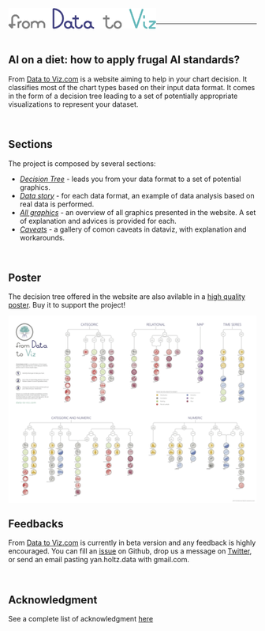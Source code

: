 <img align="left" src="img/logo/typo.png" width="300">
<br>
<hr>

<br>

AI on a diet: how to apply frugal AI standards?
-----
From [Data to Viz.com](https://www.data-to-viz.com) is a website aiming to help in your chart decision. It classifies most of the chart types based on their input data format. It comes in the form of a decision tree leading to a set of potentially appropriate visualizations to represent your dataset.


<br>

Sections
-----
The project is composed by several sections:

- *[Decision Tree]()* - leads you from your data format to a set of potential graphics.
- *[Data story](https://www.data-to-viz.com/#story)* - for each data format, an example of data analysis based on real data is performed.
- *[All graphics](https://www.data-to-viz.com/#portfolio)* - an overview of all graphics presented in the website. A set of explanation and advices is provided for each.
- *[Caveats](https://www.data-to-viz.com/#caveats)* - a gallery of comon caveats in dataviz, with explanation and workarounds.

<br>

Poster
-----
The decision tree offered in the website are also avilable in a [high quality poster](https://www.data-to-viz.com/poster.html). Buy it to support the project!

<img align="center" src="img/poster/poster_screenshot.png" width="800">

<br>


Feedbacks
-----
From [Data to Viz.com](https://www.data-to-viz.com) is currently in beta version and any feedback is highly encouraged. You can fill an [issue](https://github.com/holtzy/data_to_viz/issues) on Github, drop us a message on [Twitter](https://twitter.com/R_Graph_Gallery), or send an email pasting yan.holtz.data with gmail.com.


<br>

Acknowledgment
-----
See a complete list of acknowledgment [here](https://www.data-to-viz.com/about.html#acknowledgmentanchor)





